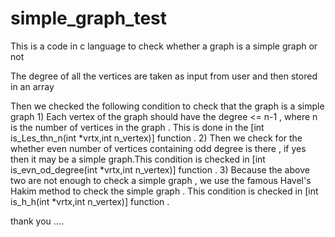 # simple_graph_test


This is a code in c language to check whether a graph is a simple graph or not 




The degree of  all the vertices are taken as input from user   and then stored in an array 




Then we checked  the following condition to check that the graph is a simple graph 
      1) Each vertex of the graph should have the degree <= n-1  , where n is the number of vertices in the graph . This is done in the [int is_Les_thn_n(int *vrtx,int n_vertex)] function .
    2) Then we check for the whether even number of vertices containing odd degree is there , if yes then it may be a simple graph.This condition is checked in  [int is_evn_od_degree(int *vrtx,int n_vertex)] function  .
    3) Because the above two are not enough to check a simple graph ,  we use the famous Havel's Hakim method to check the simple graph . This condition is checked in [int is_h_h(int *vrtx,int n_vertex)] function .





thank you ....
